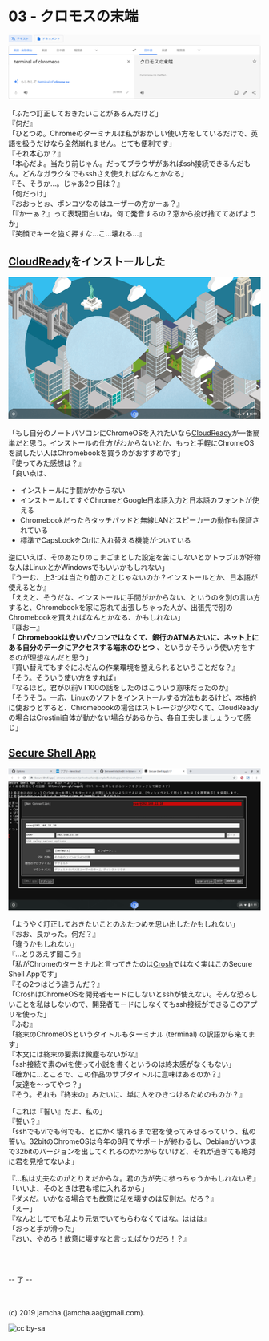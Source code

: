 

# 03 - クロモスの末端

![google-translate](./img/google-translation.png)

「ふたつ訂正しておきたいことがあるんだけど」  
『何だ』  
「ひとつめ。Chromeのターミナルは私がおかしい使い方をしているだけで、英語を扱うだけなら全然崩れません。とても便利です」  
『それ本心か？』  
「本心だよ。当たり前じゃん。だってブラウザがあればssh接続できるんだもん。どんなガラクタでもsshさえ使えればなんとかなる」  
『そ、そうか…。じゃあ2つ目は？』  
「何だっけ」  
『おおっとぉ、ポンコツなのはユーザーの方かーぁ？』  
「『かーぁ？』って表現面白いね。何て発音するの？窓から投げ捨ててあげようか」  
『笑顔でキーを強く押すな…こ…壊れる…』  

## [CloudReady](http://www.neverware.com/freedownload)をインストールした

![cloudready-screen](./img/chromeos-screen.png)

「もし自分のノートパソコンにChromeOSを入れたいなら[CloudReady](http://www.neverware.com/freedownload)が一番簡単だと思う。インストールの仕方がわからないとか、もっと手軽にChromeOSを試したい人はChromebookを買うのがおすすめです」  
『使ってみた感想は？』  
「良い点は、

- インストールに手間がかからない
- インストールしてすぐChromeとGoogle日本語入力と日本語のフォントが使える
- Chromebookだったらタッチパッドと無線LANとスピーカーの動作も保証されている
- 標準でCapsLockをCtrlに入れ替える機能がついている

逆にいえば、そのあたりのこまごまとした設定を苦にしないとかトラブルが好物な人はLinuxとかWindowsでもいいかもしれない」  
『うーむ、上3つは当たり前のことじゃないのか？インストールとか、日本語が使えるとか』  
「ええと、そうだな、インストールに手間がかからない、というのを別の言い方すると、Chromebookを家に忘れて出張しちゃった人が、出張先で別のChromebookを買えればなんとかなる、かもしれない」  
『ほおー』  
「 **Chromebookは安いパソコンではなくて、銀行のATMみたいに、ネット上にある自分のデータにアクセスする端末のひとつ** 、というかそういう使い方をするのが理想なんだと思う」  
『買い替えてもすぐにふだんの作業環境を整えられるということだな？』   
「そう。そういう使い方をすれば」  
『なるほど。君が以前VT100の話をしたのはこういう意味だったのか』   
「そうそう。一応、Linuxのソフトをインストールする方法もあるけど、本格的に使おうとすると、Chromebookの場合はストレージが少なくて、CloudReadyの場合はCrostini自体が動かない場合があるから、各自工夫しましょうって感じ」

## [Secure Shell App](https://chrome.google.com/webstore/detail/secure-shell-app/pnhechapfaindjhompbnflcldabbghjo?hl=ja)

![secure shell app](./img/ssh.png)

「ようやく訂正しておきたいことのふたつめを思い出したかもしれない」  
『おお、良かった。何だ？』  
「違うかもしれない」  
『…とりあえず聞こう』  
「私がChromeのターミナルと言ってきたのは[Crosh](https://chromium.googlesource.com/chromiumos/platform2/+/master/crosh/README.md)ではなく実はこのSecure Shell Appです」  
『その2つはどう違うんだ？』  
「CroshはChromeOSを開発者モードにしないとsshが使えない。そんな恐ろしいことを私はしないので、開発者モードにしなくてもssh接続ができるこのアプリを使った」  
『ふむ』  
「終末のChromeOSというタイトルもターミナル (terminal) の訳語から来てます」  
『本文には終末の要素は微塵もないがな』  
「ssh接続で素のviを使って小説を書くというのは終末感がなくもない」  
『確かに…ところで、この作品のサブタイトルに意味はあるのか？』  
「友達を〜ってやつ？」  
『そう。それも『終末の』みたいに、単に人をひきつけるためのものか？』

「これは『誓い』だよ、私の」  
『誓い？』  
「sshでもviでも何でも、とにかく壊れるまで君を使ってみせるっていう、私の誓い。32bitのChromeOSは今年の8月でサポートが終わるし、Debianがいつまで32bitのバージョンを出してくれるのかわからないけど、それが過ぎても絶対に君を見捨てないよ」

『…私は丈夫なのがとりえだからな。君の方が先に参っちゃうかもしれないぞ』  
「いいよ、そのときは君も棺に入れるから」  
『ダメだ。いかなる場合でも故意に私を壊すのは反則だ。だろ？』  
「えー」  
『なんとしてでも私より元気でいてもらわなくてはな。ははは』  
「おっと手が滑った」  
『おい、やめろ！故意に壊すなと言ったばかりだろ！？』

<br>
<br>

-- 了 -- 

<br>
<br>
(c) 2019 jamcha (jamcha.aa@gmail.com).

![cc by-sa](https://i.creativecommons.org/l/by-sa/4.0/88x31.png)

